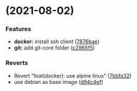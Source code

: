 #  (2021-08-02)


### Features

* **docker:** install ssh client ([7876bae](https://github.com/diodonfrost/docker-clever-tools/commit/7876bae2893dc12aa45f55fb9baf288a887497d8))
* **git:** add git-core folder ([c2965f5](https://github.com/diodonfrost/docker-clever-tools/commit/c2965f56e601a7149af539e43e87bd8af26e7926))


### Reverts

* Revert "feat(docker): use alpine linux" ([7bbfa32](https://github.com/diodonfrost/docker-clever-tools/commit/7bbfa32da30c515165815848e9a87bac808b58cc))
* use debian as base image ([d94c4ef](https://github.com/diodonfrost/docker-clever-tools/commit/d94c4ef1df4db7f070d79befd84d48117c77a3c6))



